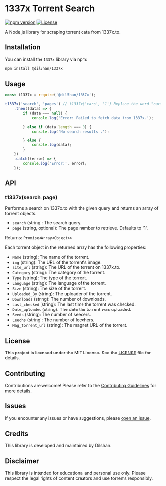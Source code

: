 # 1337x Torrent Search

[![npm version](https://img.shields.io/npm/v/@dil5han/1337x)](https://www.npmjs.com/package/@dil5han/1337x)
[![License](https://img.shields.io/github/license/dil5han/1337x)](LICENSE)

A Node.js library for scraping torrent data from 1337x.to.

## Installation

You can install the `1337x` library via npm:

```bash
npm install @dil5han/1337x
```

## Usage

```javascript
const t1337x = require('@dil5han/1337x');

t1337x('search', 'pages') // t1337x('cars', '1') Replace the word "cars" with the word you want to search
    .then((data) => {
        if (data === null) {
            console.log('Error: Failed to fetch data from 1337x.');

        } else if (data.length === 0) {
            console.log('No search results .');

        } else {
            console.log(data);
        }
    })
    .catch((error) => {
        console.log('Error:', error);
    });
```

## API

### t1337x(search, page)

Performs a search on 1337x.to with the given query and returns an array of torrent objects.

- `search` (string): The search query.
- `page` (string, optional): The page number to retrieve. Defaults to '1'.

Returns: `Promise<Array<Object>>`

Each torrent object in the returned array has the following properties:

- `Name` (string): The name of the torrent.
- `img` (string): The URL of the torrent's image.
- `site_url` (string): The URL of the torrent on 1337x.to.
- `Category` (string): The category of the torrent.
- `Type` (string): The type of the torrent.
- `Language` (string): The language of the torrent.
- `Size` (string): The size of the torrent.
- `Uploaded_By` (string): The uploader of the torrent.
- `Downloads` (string): The number of downloads.
- `Last_checked` (string): The last time the torrent was checked.
- `Date_uploaded` (string): The date the torrent was uploaded.
- `Seeds` (string): The number of seeders.
- `Leechs` (string): The number of leechers.
- `Mag_torrent_url` (string): The magnet URL of the torrent.

## License

This project is licensed under the MIT License. See the [LICENSE](LICENSE) file for details.

## Contributing

Contributions are welcome! Please refer to the [Contributing Guidelines](CONTRIBUTING.md) for more details.

## Issues

If you encounter any issues or have suggestions, please [open an issue](https://github.com/dil5han/1337x/issues).

## Credits

This library is developed and maintained by Dilshan.

## Disclaimer

This library is intended for educational and personal use only. Please respect the legal rights of content creators and use torrents responsibly.
